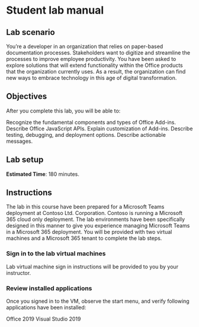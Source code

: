 ﻿# Student lab manual

## Lab scenario

You’re a developer in an organization that relies on paper-based documentation processes.  Stakeholders want to digitize and streamline the processes to improve employee productivity. You have been asked to explore solutions that will extend functionality within the Office products that the organization currently uses. As a result, the organization can find new ways to embrace technology in this age of digital transformation.

## Objectives

After you complete this lab, you will be able to:

Recognize the fundamental components and types of Office Add-ins.Describe Office JavaScript APIs.Explain customization of Add-ins.Describe testing, debugging, and deployment options.Describe actionable messages.## Lab setup

**Estimated Time**: 180 minutes.

## Instructions

The lab in this course have been prepared for a Microsoft Teams deployment at Contoso Ltd. Corporation. Contoso is running a Microsoft 365 cloud only deployment. The lab environments have been specifically designed in this manner to give you experience managing Microsoft Teams in a Microsoft 365 deployment. You will be provided with two virtual machines and a Microsoft 365 tenant to complete the lab steps.

### Sign in to the lab virtual machines

Lab virtual machine sign in instructions will be provided to you by your instructor.

### Review installed applications

Once you signed in to the VM, observe the start menu, and verify following applications have been installed:

Office 2019Visual Studio 2019 